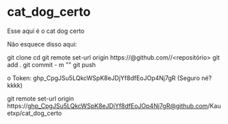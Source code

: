 # cat_dog_certo
Esse aqui é o cat dog certo



Não esquece disso aqui:

git clone
cd <pasta>
git remote set-url origin https://<token>@github.com/<usuario>/<repositório>
git add .
git commit - m ""
git push



o Token: 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  (Seguro né? kkkk)


git remote set-url origin https://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@github.com/Kauetxp/cat_dog_certo
